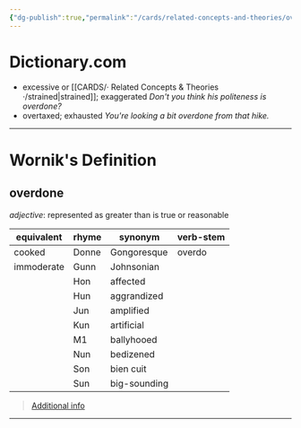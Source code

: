 ```yaml
---
{"dg-publish":true,"permalink":"/cards/related-concepts-and-theories/overdone/","created":"2023-05-10T18:32:53.714+02:00","updated":"2023-05-10T18:35:09.119+02:00"}
---
```


# Dictionary.com 
- excessive or [[CARDS/· Related Concepts & Theories ·/strained\|strained]]; exaggerated
*Don't you think his politeness is overdone?*
- overtaxed; exhausted
*You're looking a bit overdone from that hike.*

---
# Wornik's Definition
## overdone
*adjective*: represented as greater than is true or reasonable

| equivalent |rhyme |synonym |verb-stem |
| --- | --- | --- | --- |
| cooked | Donne | Gongoresque | overdo |
| immoderate | Gunn | Johnsonian |  |
|  | Hon | affected |  |
|  | Hun | aggrandized |  |
|  | Jun | amplified |  |
|  | Kun | artificial |  |
|  | M1 | ballyhooed |  |
|  | Nun | bedizened |  |
|  | Son | bien cuit |  |
|  | Sun | big-sounding |  |

> [Additional info](https://www.wordnik.com/words/overdone)
---